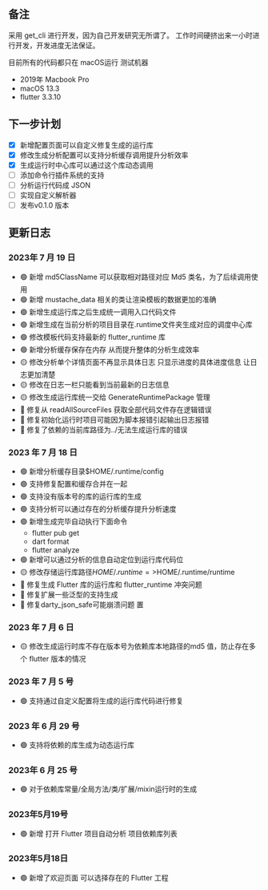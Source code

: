 ## 备注

采用 get_cli 进行开发，因为自己开发研究无所谓了。
工作时间硬挤出来一小时进行开发，开发进度无法保证。

目前所有的代码都只在 macOS运行
测试机器

- 2019年 Macbook Pro
- macOS 13.3
- flutter 3.3.10

## 下一步计划

- [x] 新增配置页面可以自定义修复生成的运行库
- [x] 修改生成分析配置可以支持分析缓存调用提升分析效率
- [x] 生成运行时中心库可以通过这个库动态调用
- [ ] 添加命令行插件系统的支持
- [ ] 分析运行代码成 JSON
- [ ] 实现自定义解析器
- [ ] 发布v0.1.0 版本 

## 更新日志

### 2023年  7  月  19  日

- 🟢 新增 md5ClassName 可以获取相对路径对应 Md5 类名，为了后续调用使用
- 🟢 新增 mustache_data 相关的类让渲染模板的数据更加的准确
- 🟢 新增生成运行库之后生成统一调用入口代码文件
- 🟢 新增生成在当前分析的项目目录在.runtime文件夹生成对应的调度中心库
- 🟢 修改模板代码支持最新的 flutter_runtime 库
- 🟢 新增分析缓存保存在内存 从而提升整体的分析生成效率
- 🟡 修改分析单个详情页面不再显示具体日志 只显示进度的具体进度信息 让日志更加清楚 
- 🟡 修改在日志一栏只能看到当前最新的日志信息
- 🟡 修改生成运行库统一交给 GenerateRuntimePackage 管理
- 🔴 修复从 readAllSourceFiles 获取全部代码文件存在逻辑错误
- 🔴 修复初始化运行时项目可能因为脚本报错引起输出日志报错 
- 🔴 修复了依赖的当前库路径为../无法生成运行库的错误


### 2023 年  7  月  18 日


- 🟢 新增分析缓存目录$HOME/.runtime/config
- 🟢 支持修复配置和缓存合并在一起
- 🟢 支持没有版本号的库的运行库的生成
- 🟢 支持分析可以通过存在的分析缓存提升分析速度
- 🟢 新增生成完毕自动执行下面命令
   - flutter pub get
   - dart format
   - flutter analyze
- 🟢 新增可以通过分析的信息自动定位到运行库代码位
- 🟡 修改存储运行库路径$HOME/.runtime=>$HOME/.runtime/runtime
- 🔴 修复生成 Flutter 库的运行库和 flutter_runtime 冲突问题
- 🔴 修复扩展一些泛型的支持生成
- 🔴 修复darty_json_safe可能崩溃问题
置


### 2023 年  7  月  6  日

- 🟡 修改生成运行时库不存在版本号为依赖库本地路径的md5 值，防止存在多个 flutter 版本的情况

### 2023 年 7  月  5  号

- 🟢 支持通过自定义配置将生成的运行库代码进行修复

### 2023 年 6 月 29 号
- 🟢 支持将依赖的库生成为动态运行库

### 2023年 6 月 25  号
- 🟢 对于依赖库常量/全局方法/类/扩展/mixin运行时的生成

### 2023年5月19号
- 🟢 新增 打开 Flutter 项目自动分析 项目依赖库列表

### 2023年5月18日
- 🟢 新增了欢迎页面 可以选择存在的 Flutter 工程
